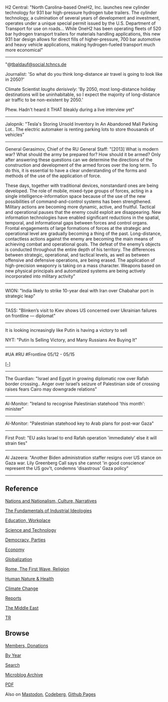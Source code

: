 
H2 Central: "North Carolina-based OneH2, Inc. launches new cylinder
technology for 931 bar high-pressure hydrogen tube trailers. The
cylinder technology, a culmination of several years of development and
investment, operates under a unique special permit issued by the
U.S. Department of Transport for use on roads... While OneH2 has been
operating fleets of 520 bar hydrogen transport trailers for materials
handling applications, this new 931 bar design allows for direct fills
of higher-pressure, 700 bar automotive and heavy vehicle applications,
making hydrogen-fueled transport much more economical"

---

"@tbaldauf@social.tchncs.de

Journalist: 'So what do you think long-distance air travel is going to
look like in 2050?'

Climate Scientist *laughs derisively*: 'By 2050, most long-distance
holiday destinations will be uninhabitable, so I expect the majority
of long-distance air traffic to be non-existent by 2050.'

Phew. Hadn't heard it THAT bleakly during a live interview yet"

---

Jalopnik: "Tesla's Storing Unsold Inventory In An Abandoned Mall
Parking Lot.. The electric automaker is renting parking lots to store
thousands of vehicles"

---

General Gerasimov, Chief of the RU General Staff: "[2013] What is
modern war?  What should the army be prepared for?  How should it be
armed?  Only after answering these questions can we determine the
directions of the construction and development of the armed forces
over the long term. To do this, it is essential to have a clear
understanding of the forms and methods of the use of the application
of force.

These days, together with traditional devices, nonstandard ones are
being developed. The role of mobile, mixed-type groups of forces,
acting in a single intelligence-information space because of the use
of the new possibilities of command-and-control systems has been
strengthened. Military actions are becoming more dynamic, active, and
fruitful. Tactical and operational pauses that the enemy could exploit
are disappearing. New information technologies have enabled
significant reductions in the spatial, temporal, and informational
gaps between forces and control organs. Frontal engagements of large
formations of forces at the strategic and operational level are
gradually becoming a thing of the past. Long-distance, contactless
actions against the enemy are becoming the main means of achieving
combat and operational goals. The defeat of the enemy’s objects is
conducted throughout the entire depth of his territory. The
differences between strategic, operational, and tactical levels, as
well as between offensive and defensive operations, are being
erased. The application of high-precision weaponry is taking on a mass
character. Weapons based on new physical principals and automatized
systems are being actively incorporated into military activity"

---

WION: "India likely to strike 10-year deal with Iran over Chabahar
port in strategic leap"

---

TASS: "Blinken’s visit to Kiev shows US concerned over Ukrainian
failures on frontline — diplomat"

----

It is looking increasingly like Putin is having a victory to sell

NYT: "Putin Is Selling Victory, and Many Russians Are Buying It"

---

\#UA \#RU \#Frontline 05/12 - 05/15

[[-]](mbl/2024/ukrdata/map18.html)

---

The Guardian: "Israel and Egypt in growing diplomatic row over Rafah
border crossing.. Anger over Israel’s seizure of Palestinian side of
crossing raises fears Cairo may downgrade relations"

---

Al-Monitor: "Ireland to recognise Palestinian statehood 'this month': minister"

---

Al-Monitor: "Palestinian statehood key to Arab plans for post-war
Gaza"

---

First Post: "EU asks Israel to end Rafah operation 'immediately' else
it will strain ties"

---

Al Jazeera: "Another Biden administration staffer resigns over US
stance on Gaza war. Lily Greenberg Call says she cannot 'in good
conscience' represent the US gov't, condemns 'disastrous' Gaza policy"

---

## Reference

[Nations and Nationalism, Culture, Narratives](0119/2013/02/nations-and-nationalism.html)

[The Fundamentals of Industrial Ideologies](0119/2011/04/fundamentals-of-industrial-ideologies.html)

[Education, Workplace](0119/2017/09/education-workplace.html)

[Science and Technology](0119/2018/09/science-technology.html)

[Democracy, Parties](0119/2016/11/democracy.html)

[Economy](2021/01/economy.html)

[Globalization](0119/2018/09/globalization.html)

[Rome, The First Wave, Religion](0119/2017/12/rome.html)

[Human Nature & Health](2020/07/human-nature.html)

[Climate Change](2022/01/climate.html)

[Reports](2021/01/reports.html)

[The Middle East](0119/2019/07/middleeast.html)

[TR](../tr/index.html)

## Browse

[Members, Donations](2022/08/members.html)

[By Year](years.html)

[Search](search.html)

[Microblog Archive](mbl/index.html)

[PDF](https://drive.google.com/uc?export=view&id=1FSi-1MnqXVq_PVTEXzzflwN8-7h92N_R)

Also on 
[Mastodon](https://fosstodon.org/@muratk5n),
[Codeberg](https://muratk5n.codeberg.page/en/),
[Github Pages](https://muratk5n.github.io/thirdwave/en/)

